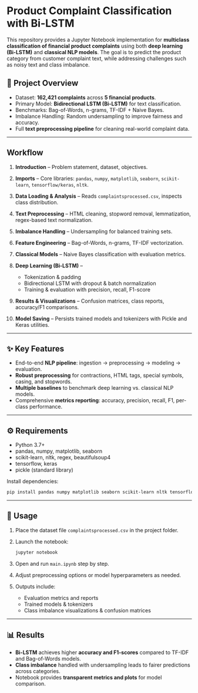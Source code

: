 
# Product Complaint Classification with Bi-LSTM

This repository provides a Jupyter Notebook implementation for **multiclass classification of financial product complaints** using both **deep learning (Bi-LSTM)** and **classical NLP models**. The goal is to predict the product category from customer complaint text, while addressing challenges such as noisy text and class imbalance.



## 📌 Project Overview

* Dataset: **162,421 complaints** across **5 financial products**.
* Primary Model: **Bidirectional LSTM (Bi-LSTM)** for text classification.
* Benchmarks: Bag-of-Words, n-grams, TF-IDF + Naive Bayes.
* Imbalance Handling: Random undersampling to improve fairness and accuracy.
* Full **text preprocessing pipeline** for cleaning real-world complaint data.

---

## Workflow

1. **Introduction** – Problem statement, dataset, objectives.
2. **Imports** – Core libraries: `pandas`, `numpy`, `matplotlib`, `seaborn`, `scikit-learn`, `tensorflow/keras`, `nltk`.
3. **Data Loading & Analysis** – Reads `complaintsprocessed.csv`, inspects class distribution.
4. **Text Preprocessing** – HTML cleaning, stopword removal, lemmatization, regex-based text normalization.
5. **Imbalance Handling** – Undersampling for balanced training sets.
6. **Feature Engineering** – Bag-of-Words, n-grams, TF-IDF vectorization.
7. **Classical Models** – Naive Bayes classification with evaluation metrics.
8. **Deep Learning (Bi-LSTM)** –

   * Tokenization & padding
   * Bidirectional LSTM with dropout & batch normalization
   * Training & evaluation with precision, recall, F1-score
9. **Results & Visualizations** – Confusion matrices, class reports, accuracy/F1 comparisons.
10. **Model Saving** – Persists trained models and tokenizers with Pickle and Keras utilities.

---

## ✨ Key Features

* End-to-end **NLP pipeline**: ingestion → preprocessing → modeling → evaluation.
* **Robust preprocessing** for contractions, HTML tags, special symbols, casing, and stopwords.
* **Multiple baselines** to benchmark deep learning vs. classical NLP models.
* Comprehensive **metrics reporting**: accuracy, precision, recall, F1, per-class performance.

---

## ⚙️ Requirements

* Python 3.7+
* pandas, numpy, matplotlib, seaborn
* scikit-learn, nltk, regex, beautifulsoup4
* tensorflow, keras
* pickle (standard library)

Install dependencies:

```bash
pip install pandas numpy matplotlib seaborn scikit-learn nltk tensorflow keras beautifulsoup4
```

---

## 🚀 Usage

1. Place the dataset file `complaintsprocessed.csv` in the project folder.
2. Launch the notebook:

   ```bash
   jupyter notebook
   ```
3. Open and run `main.ipynb` step by step.
4. Adjust preprocessing options or model hyperparameters as needed.
5. Outputs include:

   * Evaluation metrics and reports
   * Trained models & tokenizers
   * Class imbalance visualizations & confusion matrices

---

## 📊 Results

* **Bi-LSTM** achieves higher **accuracy and F1-scores** compared to TF-IDF and Bag-of-Words models.
* **Class imbalance** handled with undersampling leads to fairer predictions across categories.
* Notebook provides **transparent metrics and plots** for model comparison.


